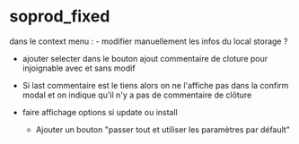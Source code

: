 # soprod_fixed
 

dans le context menu :
    - modifier manuellement les infos du local storage ?

- ajouter selecter dans le bouton ajout commentaire de cloture pour injoignable avec et sans modif

- Si last commentaire est le tiens alors on ne l'affiche pas dans la confirm modal et on indique qu'il n'y a pas de commentaire de clôture

- faire affichage options si update ou install
  - Ajouter un bouton "passer tout et utiliser les paramètres par défault"